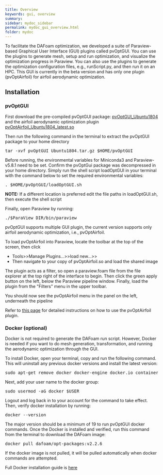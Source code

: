 ```yaml
---
title: Overview
keywords: gui, overview
summary: 
sidebar: mydoc_sidebar
permalink: mydoc_gui_overview.html
folder: mydoc
---
```


To facilitate the DAFoam optimization, we developed a suite of Paraview-based Graphical User Interface (GUI) plugins called pvOptGUI. You can use the plugins to generate mesh, setup and run optimization, and visualize the optimization progress in Paraview. You can also use the plugins to generate the optimization configuration files, e.g., runScript.py, and then run it on an HPC. This GUI is currently in the beta version and has only one plugin (pvOptAirfoil) for airfoil aerodynamic optimization.

## Installation

### pvOptGUI

First download the pre-compiled pvOptGUI package: [pvOptGUI_Ubuntu1804](https://github.com/DAFoam/files/releases/tag/pvOptGUI) and the airfoil aerodynamic optimization plugin [pvOptAirfoil_Ubuntu1804_latest.so](https://github.com/DAFoam/files/releases/tag/pvOptGUI)

Then run the following command in the terminal to extract the pvOptGUI package to your home directory

<pre>
tar -xvf pvOptGUI_Ubuntu1804.tar.gz $HOME/pvOptGUI
</pre>

Before running, the environmental variables for Miniconda3 and Paraview-v5.8.1 need to be set. Confirm the pvOptGui package was decompressed in your home directory. Simply run the shell script loadOptGUI in your terminal with the command below to set the required environmental variables:

<pre>
. $HOME/pvOptGUI/loadOptGUI.sh
</pre>

**NOTE:** If a different location is preferred edit the file paths in loadOptGUI.sh, then execute the shell script

Finally, open Paraview by running:

<pre>
./$ParaView_DIR/bin/paraview
</pre>

pvOptGUI supports multiple GUI plugin, the current version supports only airfoil aerodynamic optimization, i.e., pvOptAirfoil.

To load pvOptAirfoil into Paraview, locate the toolbar at the top of the screen, then click 
- Tools>>Manage Plugins...>>load new...>>
- Then navigate to your copy of pvOptAirfoil.so and load the shared image


The plugin acts as a filter, so open a paraview.foam file from the file explorer at the top right of the interface to begin. Then click the green apply button on the left, below the Paraview pipeline window. Finally, load the plugin from the "Filters" menu in the upper toolbar.

You should now see the pvOptAirfoil menu in the panel on the left, underneath the pipeline

Refer to [this page](mydoc_gui_pvoptairfoil.html) for detailed instructions on how to use the pvOptAirfoil plugin.


### Docker (optional)

Docker is not required to generate the DAFoam run script. However, Docker is needed if you want to do mesh generation, transformation, and running the aerodynamic optimization through the GUI. 
	
To install Docker, open your terminal, copy and run the following command. This will uninstall any previous docker versions and install the latest version:

<pre>
sudo apt-get remove docker docker-engine docker.io containerd runc && sudo apt-get update && sudo apt-get install apt-transport-https ca-certificates curl gnupg-agent   software-properties-common -y && curl -fsSL https://download.docker.com/linux/ubuntu/gpg | sudo apt-key add - && sudo add-apt-repository "deb [arch=amd64] https:// download. docker.com/linux/ubuntu $(lsb_release -cs) stable" && sudo apt-get update && sudo apt-get install docker docker.io -y
</pre>

Next, add your user name to the docker group:

<pre>
sudo usermod -aG docker $USER
</pre>

Logout and log back in to your account for the command to take effect. Then, verify docker installation by running:

<pre>
docker --version
</pre>

The major version should be a minimum of 19 to run pvOptGUI docker commands. Once the Docker is installed and verified, run this command from the terminal to download the DAFoam image:

<pre>
docker pull dafoam/opt-packages:v2.2.6
</pre>

If the docker image is not pulled, it will be pulled automatically when docker commands are attempted.

Full Docker installation guide is [here](https://docs.docker.com/engine/install/ubuntu/)

